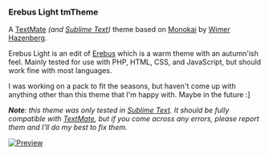 ### Erebus Light tmTheme

A [TextMate][1] _(and [Sublime Text][2])_ theme based on [Monokai][3] by [Wimer Hazenberg][4].

Erebus Light is an edit of [Erebus][5] which is a warm theme with an autumn'ish feel. Mainly tested for use with PHP, HTML, CSS, and JavaScript, but should work fine with most languages.

I was working on a pack to fit the seasons, but haven't come up with anything other than this theme that I'm happy with. Maybe in the future :]

___Note__: this theme was only tested in [Sublime Text][2]. It should be fully compatible with [TextMate][1], but if you come across any errors, please report them and I'll do my best to fix them._

[![Preview][100]][6]


[1]: http://macromates.com/
[2]: http://www.sublimetext.com/
[3]: http://www.monokai.nl/blog/2006/07/15/textmate-color-theme/
[4]: http://monokai.nl/
[5]: https://github.com/Anomareh/Erebus.tmTheme
[6]: https://github.com/Anomareh/Erebus-Light.tmTheme/raw/master/screens/preview.png

[100]: https://github.com/Anomareh/Erebus-Light.tmTheme/raw/master/screens/preview-thumb.png